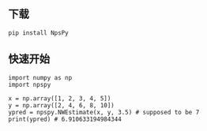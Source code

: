 ## 下载
`
pip install NpsPy
`

## 快速开始
```
import numpy as np
import npspy

x = np.array([1, 2, 3, 4, 5])
y = np.array([2, 4, 6, 8, 10])
ypred = npspy.NWEstimate(x, y, 3.5) # supposed to be 7
print(ypred) # 6.910633194984344
```